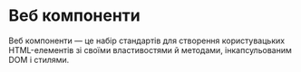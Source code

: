 # Веб компоненти

Веб компоненти — це набір стандартів для створення користувацьких HTML-елементів зі своїми властивостями й методами, інкапсульованим DOM і стилями.

